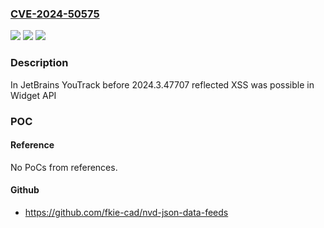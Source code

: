 ### [CVE-2024-50575](https://cve.mitre.org/cgi-bin/cvename.cgi?name=CVE-2024-50575)
![](https://img.shields.io/static/v1?label=Product&message=YouTrack&color=blue)
![](https://img.shields.io/static/v1?label=Version&message=0%3C%202024.3.47707%20&color=brighgreen)
![](https://img.shields.io/static/v1?label=Vulnerability&message=CWE-79&color=brighgreen)

### Description

In JetBrains YouTrack before 2024.3.47707 reflected XSS was possible in Widget API

### POC

#### Reference
No PoCs from references.

#### Github
- https://github.com/fkie-cad/nvd-json-data-feeds


